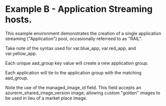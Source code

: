 # Example B - Application Streaming hosts.

This example environment demonstrates the creation of a single application streaming ("Application") pool, occasionally referreed to as "RAIL".

Take note of the syntax used for var.blue_app, var.red_app, and var.yellow_app.

Each unique aad_group key value will create a new application group. 

Each application will tie to the application group with the matching aad_group.

Note the use of the managed_image_id field. This field accepts an azurerm_shared_image_version image; allowing custom "golden" images to be used in lieu of a market place image. 